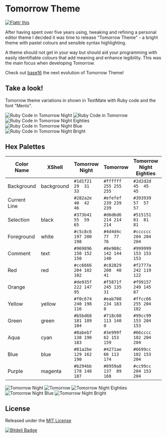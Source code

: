 # Tomorrow Theme

[![Flattr this](http://api.flattr.com/button/flattr-badge-large.png)](http://flattr.com/thing/814991/chriskempsontomorrow-theme-on-GitHub)

After having spent over five years using, tweaking and refining a personal editor theme I decided it was time to release "Tomorrow Theme" - a bright theme with pastel colours and sensible syntax highlighting. 

A theme should not get in your way but should aid your programming with easily identifiable colours that add meaning and enhance legibility. This was the main focus when developing Tomorrow. 

Check out [base16](https://github.com/chriskempson/base16) the next evolution of Tomorrow Theme!

## Take a look!

Tomorrow theme variations in shown in TextMate with Ruby code and the font "Menlo".  

![Ruby Code in Tomorrow Night](https://github.com/ChrisKempson/Tomorrow-Theme/raw/master/Images/Tomorrow-Night.png)
![Ruby Code in Tomorrow](https://github.com/ChrisKempson/Tomorrow-Theme/raw/master/Images/Tomorrow.png)
![Ruby Code in Tomorrow Night Eighties](https://github.com/ChrisKempson/Tomorrow-Theme/raw/master/Images/Tomorrow-Night-Eighties.png)
![Ruby Code in Tomorrow Night Blue](https://github.com/ChrisKempson/Tomorrow-Theme/raw/master/Images/Tomorrow-Night-Blue.png)
![Ruby Code in Tomorrow Night Bright](https://github.com/ChrisKempson/Tomorrow-Theme/raw/master/Images/Tomorrow-Night-Bright.png)

## Hex Palettes

| Color Name     | XShell     | Tomorrow Night        | Tomorrow              | Tomorrow Night Eighties | Tomorrow Night Blue   | Tomorrow Night Bright |
| -------------- | ---------- | --------------------- | --------------------- | ----------------------- | --------------------- | --------------------- |
| Background     | background | `#1d1f21  29  31  33` | `#ffffff 255 255 255` | `#2d2d2d  45  45  45`   | `#002451   0  36  81` | `#000000   0   0   0` |
| Current Line   |            | `#282a2e  40  42  46` | `#efefef 239 239 239` | `#393939  57  57  57`   | `#00346e   0  52 110` | `#2a2a2a  42  42  42` |
| Selection      | black      | `#373b41  55  59  65` | `#d6d6d6 214 214 214` | `#515151  81  81  81`   | `#003f8e   0  63 142` | `#424242  66  66  66` |
| Foreground     | white      | `#c5c8c6 197 200 198` | `#4d4d4c  77  77  76` | `#cccccc 204 204 204`   | `#ffffff 255 255 255` | `#eaeaea 234 234 234` |
| Comment        | text       | `#969896 150 152 150` | `#8e908c 142 144 140` | `#999999 153 153 153`   | `#7285b7 114 133 183` | `#969896 150 152 150` |
| Red            | red        | `#cc6666 204 102 102` | `#c82829 200  40  41` | `#f2777a 242 119 122`   | `#ff9da4 255 157 164` | `#d54e53 213  78  83` |
| Orange         |            | `#de935f 222 147  95` | `#f5871f 245 135  31` | `#f99157 249 145  87`   | `#ffc58f 255 197 143` | `#e78c45 231 140  69` |
| Yellow         | yellow     | `#f0c674 240 198 116` | `#eab700 234 183   0` | `#ffcc66 255 204 102`   | `#ffeead 255 238 173` | `#e7c547 231 197  71` |
| Green          | green      | `#b5bd68 181 189 104` | `#718c00 113 140   0` | `#99cc99 153 204 153`   | `#d1f1a9 209 241 169` | `#b9ca4a 185 202  74` |
| Aqua           | cyan       | `#8abeb7 138 190 183` | `#3e999f  62 153 159` | `#66cccc 102 204 204`   | `#99ffff 153 255 255` | `#70c0b1 112 192 177` |
| Blue           | blue       | `#81a2be 129 162 190` | `#4271ae  66 113 174` | `#6699cc 102 153 204`   | `#bbdaff 187 218 255` | `#7aa6da 122 166 218` |
| Purple         | magenta    | `#b294bb 178 148 187` | `#8959a8 137  89 168` | `#cc99cc 204 153 204`   | `#ebbbff 235 187 255` | `#c397d8 195 151 216` |

![Tomorrow Night](https://github.com/ChrisKempson/Tomorrow-Theme/raw/master/Images/Tomorrow-Night-Palette.png)
![Tomorrow](https://github.com/ChrisKempson/Tomorrow-Theme/raw/master/Images/Tomorrow-Palette.png)
![Tomorrow Night Eighties](https://github.com/ChrisKempson/Tomorrow-Theme/raw/master/Images/Tomorrow-Night-Eighties-Palette.png)
![Tomorrow Night Blue](https://github.com/ChrisKempson/Tomorrow-Theme/raw/master/Images/Tomorrow-Night-Blue-Palette.png)
![Tomorrow Night Bright](https://github.com/ChrisKempson/Tomorrow-Theme/raw/master/Images/Tomorrow-Night-Bright-Palette.png)

## License
Released under the [MIT License](https://github.com/chriskempson/tomorrow-theme/blob/master/LICENSE.md)

[![Bitdeli Badge](https://d2weczhvl823v0.cloudfront.net/chriskempson/tomorrow-theme/trend.png)](https://bitdeli.com/free "Bitdeli Badge")

